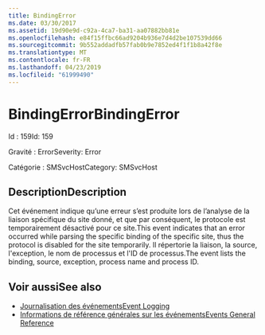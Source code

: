 ```yaml
---
title: BindingError
ms.date: 03/30/2017
ms.assetid: 19d90e9d-c92a-4ca7-ba31-aa07882bb81e
ms.openlocfilehash: e84f15ffbc66ad9204b936e7d4d2be107539dd66
ms.sourcegitcommit: 9b552addadfb57fab0b9e7852ed4f1f1b8a42f8e
ms.translationtype: MT
ms.contentlocale: fr-FR
ms.lasthandoff: 04/23/2019
ms.locfileid: "61999490"
---
```

# <a name="bindingerror"></a><span data-ttu-id="c09f3-102">BindingError</span><span class="sxs-lookup"><span data-stu-id="c09f3-102">BindingError</span></span>
<span data-ttu-id="c09f3-103">Id : 159</span><span class="sxs-lookup"><span data-stu-id="c09f3-103">Id: 159</span></span>  
  
 <span data-ttu-id="c09f3-104">Gravité : Error</span><span class="sxs-lookup"><span data-stu-id="c09f3-104">Severity: Error</span></span>  
  
 <span data-ttu-id="c09f3-105">Catégorie : SMSvcHost</span><span class="sxs-lookup"><span data-stu-id="c09f3-105">Category: SMSvcHost</span></span>  
  
## <a name="description"></a><span data-ttu-id="c09f3-106">Description</span><span class="sxs-lookup"><span data-stu-id="c09f3-106">Description</span></span>  
 <span data-ttu-id="c09f3-107">Cet événement indique qu’une erreur s’est produite lors de l’analyse de la liaison spécifique du site donné, et que par conséquent, le protocole est temporairement désactivé pour ce site.</span><span class="sxs-lookup"><span data-stu-id="c09f3-107">This event indicates that an error occurred while parsing the specific binding of the specific site, thus the protocol is disabled for the site temporarily.</span></span> <span data-ttu-id="c09f3-108">Il répertorie la liaison, la source, l'exception, le nom de processus et l'ID de processus.</span><span class="sxs-lookup"><span data-stu-id="c09f3-108">The event lists the binding, source, exception, process name and process ID.</span></span>  
  
## <a name="see-also"></a><span data-ttu-id="c09f3-109">Voir aussi</span><span class="sxs-lookup"><span data-stu-id="c09f3-109">See also</span></span>

- [<span data-ttu-id="c09f3-110">Journalisation des événements</span><span class="sxs-lookup"><span data-stu-id="c09f3-110">Event Logging</span></span>](../../../../../docs/framework/wcf/diagnostics/event-logging/index.md)
- [<span data-ttu-id="c09f3-111">Informations de référence générales sur les événements</span><span class="sxs-lookup"><span data-stu-id="c09f3-111">Events General Reference</span></span>](../../../../../docs/framework/wcf/diagnostics/event-logging/events-general-reference.md)
